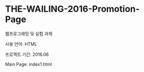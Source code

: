 # THE-WAILING-2016-Promotion-Page

웹프로그래밍 및 실험 과제

사용 언어: HTML

프로젝트 기간: 2016.06

Main Page: index1.html
